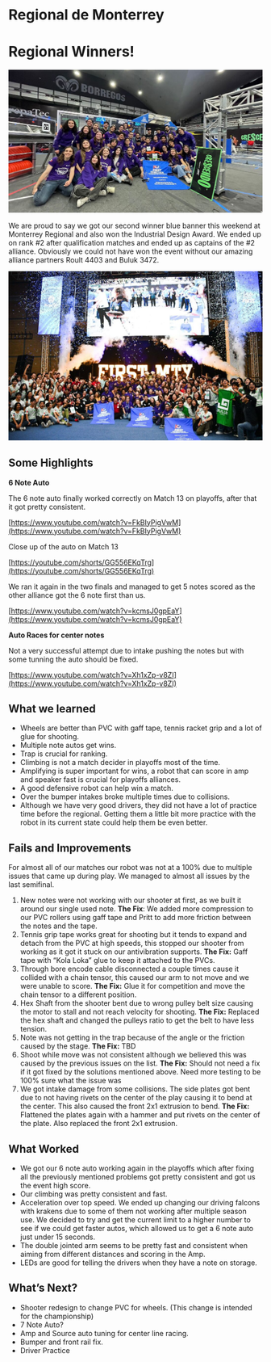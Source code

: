 # Regional de Monterrey

# Regional Winners!

![Team Photo](March-4/Team%20Photo.jpeg)

We are proud to say we got our second winner blue banner this weekend at Monterrey Regional and also won the Industrial Design Award. We ended up on rank #2 after qualification matches and ended up as captains of the #2 alliance. Obviously we could not have won the event without our amazing alliance partners Roult 4403 and Buluk 3472.

![Winning Alliance](March-4/Alliance%20Photo.jpeg)

## Some Highlights

**6 Note Auto**

The 6 note auto finally worked correctly on Match 13 on playoffs, after that it got pretty consistent.

[https://www.youtube.com/watch?v=FkBIyPigVwM](https://www.youtube.com/watch?v=FkBIyPigVwM)

Close up of the auto on Match 13

[https://youtube.com/shorts/GG556EKqTrg](https://youtube.com/shorts/GG556EKqTrg)

We ran it again in the two finals and managed to get 5 notes scored as the other alliance got the 6 note first than us.

[https://www.youtube.com/watch?v=kcmsJ0gpEaY](https://www.youtube.com/watch?v=kcmsJ0gpEaY)

**Auto Races for center notes**

Not a very successful attempt due to intake pushing the notes but with some tunning the auto should be fixed.

[https://www.youtube.com/watch?v=Xh1xZp-v8ZI](https://www.youtube.com/watch?v=Xh1xZp-v8ZI)

## What we learned

-   Wheels are better than PVC with gaff tape, tennis racket grip and a lot of glue for shooting.
-   Multiple note autos get wins.
-   Trap is crucial for ranking.
-   Climbing is not a match decider in playoffs most of the time.
-   Amplifying is super important for wins, a robot that can score in amp and speaker fast is crucial for playoffs alliances.
-   A good defensive robot can help win a match.
-   Over the bumper intakes broke multiple times due to collisions.
-   Although we have very good drivers, they did not have a lot of practice time before the regional. Getting them a little bit more practice with the robot in its current state could help them be even better.

## Fails and Improvements

For almost all of our matches our robot was not at a 100% due to multiple issues that came up during play. We managed to almost all issues by the last semifinal.

1. New notes were not working with our shooter at first, as we built it around our single used note.
   **The Fix**: We added more compression to our PVC rollers using gaff tape and Pritt to add more friction between the notes and the tape.
2. Tennis grip tape works great for shooting but it tends to expand and detach from the PVC at high speeds, this stopped our shooter from working as it got it stuck on our antivibration supports.
   **The Fix:** Gaff tape with “Kola Loka” glue to keep it attached to the PVCs.
3. Through bore encode cable disconnected a couple times cause it collided with a chain tensor, this caused our arm to not move and we were unable to score.
   **The Fix:** Glue it for competition and move the chain tensor to a different position.
4. Hex Shaft from the shooter bent due to wrong pulley belt size causing the motor to stall and not reach velocity for shooting.
   **The Fix:** Replaced the hex shaft and changed the pulleys ratio to get the belt to have less tension.
5. Note was not getting in the trap because of the angle or the friction caused by the stage.
   **The Fix:** TBD
6. Shoot while move was not consistent although we believed this was caused by the previous issues on the list.
   **The Fix:** Should not need a fix if it got fixed by the solutions mentioned above. Need more testing to be 100% sure what the issue was
7. We got intake damage from some collisions. The side plates got bent due to not having rivets on the center of the play causing it to bend at the center. This also caused the front 2x1 extrusion to bend.
   **The Fix:** Flattened the plates again with a hammer and put rivets on the center of the plate. Also replaced the front 2x1 extrusion.

## What Worked

-   We got our 6 note auto working again in the playoffs which after fixing all the previously mentioned problems got pretty consistent and got us the event high score.
-   Our climbing was pretty consistent and fast.
-   Acceleration over top speed. We ended up changing our driving falcons with krakens due to some of them not working after multiple season use. We decided to try and get the current limit to a higher number to see if we could get faster autos, which allowed us to get a 6 note auto just under 15 seconds.
-   The double jointed arm seems to be pretty fast and consistent when aiming from different distances and scoring in the Amp.
-   LEDs are good for telling the drivers when they have a note on storage.

## What’s Next?

-   Shooter redesign to change PVC for wheels. (This change is intended for the championship)
-   7 Note Auto?
-   Amp and Source auto tuning for center line racing.
-   Bumper and front rail fix.
-   Driver Practice
